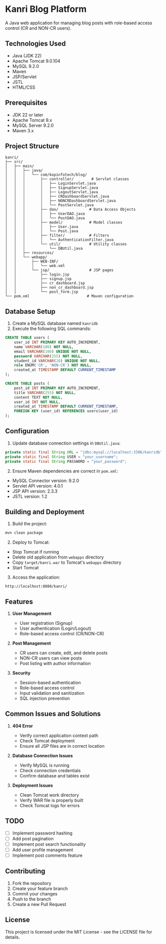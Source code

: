 # Kanri Blog Platform

A Java web application for managing blog posts with role-based access control (CR and NON-CR users).

## Technologies Used

- Java (JDK 22)
- Apache Tomcat 9.0.104
- MySQL 9.2.0
- Maven
- JSP/Servlet
- JSTL
- HTML/CSS

## Prerequisites

- JDK 22 or later
- Apache Tomcat 9.x
- MySQL Server 9.2.0
- Maven 3.x

## Project Structure

```
kanri/
├── src/
│   ├── main/
│   │   ├── java/
│   │   │   └── com/kopinfotech/blog/
│   │   │       ├── controller/        # Servlet classes
│   │   │       │   ├── LoginServlet.java
│   │   │       │   ├── SignupServlet.java
│   │   │       │   ├── LogoutServlet.java
│   │   │       │   ├── CRDashboardServlet.java
│   │   │       │   ├── NONCRDashboardServlet.java
│   │   │       │   └── PostServlet.java
│   │   │       ├── dao/              # Data Access Objects
│   │   │       │   ├── UserDAO.java
│   │   │       │   └── PostDAO.java
│   │   │       ├── model/            # Model classes
│   │   │       │   ├── User.java
│   │   │       │   └── Post.java
│   │   │       ├── filter/           # Filters
│   │   │       │   └── AuthenticationFilter.java
│   │   │       └── util/             # Utility classes
│   │   │           └── DBUtil.java
│   │   ├── resources/
│   │   └── webapp/
│   │       ├── WEB-INF/
│   │       │   └── web.xml
│   │       └── jsp/                  # JSP pages
│   │           ├── login.jsp
│   │           ├── signup.jsp
│   │           ├── cr_dashboard.jsp
│   │           ├── non_cr_dashboard.jsp
│   │           └── post_form.jsp
└── pom.xml                          # Maven configuration
```

## Database Setup

1. Create a MySQL database named `kanridb`
2. Execute the following SQL commands:

```sql
CREATE TABLE users (
    user_id INT PRIMARY KEY AUTO_INCREMENT,
    name VARCHAR(100) NOT NULL,
    email VARCHAR(100) UNIQUE NOT NULL,
    password VARCHAR(255) NOT NULL,
    student_id VARCHAR(20) UNIQUE NOT NULL,
    role ENUM('CR', 'NON-CR') NOT NULL,
    created_at TIMESTAMP DEFAULT CURRENT_TIMESTAMP
);

CREATE TABLE posts (
    post_id INT PRIMARY KEY AUTO_INCREMENT,
    title VARCHAR(255) NOT NULL,
    content TEXT NOT NULL,
    user_id INT NOT NULL,
    created_at TIMESTAMP DEFAULT CURRENT_TIMESTAMP,
    FOREIGN KEY (user_id) REFERENCES users(user_id)
);
```

## Configuration

1. Update database connection settings in `DBUtil.java`:
```java
private static final String URL = "jdbc:mysql://localhost:3306/kanridb";
private static final String USER = "your_username";
private static final String PASSWORD = "your_password";
```

2. Ensure Maven dependencies are correct in `pom.xml`:
- MySQL Connector version: 9.2.0
- Servlet API version: 4.0.1
- JSP API version: 2.3.3
- JSTL version: 1.2

## Building and Deployment

1. Build the project:
```bash
mvn clean package
```

2. Deploy to Tomcat:
- Stop Tomcat if running
- Delete old application from `webapps` directory
- Copy `target/kanri.war` to Tomcat's `webapps` directory
- Start Tomcat

3. Access the application:
```
http://localhost:8080/kanri/
```

## Features

1. **User Management**
   - User registration (Signup)
   - User authentication (Login/Logout)
   - Role-based access control (CR/NON-CR)

2. **Post Management**
   - CR users can create, edit, and delete posts
   - NON-CR users can view posts
   - Post listing with author information

3. **Security**
   - Session-based authentication
   - Role-based access control
   - Input validation and sanitization
   - SQL injection prevention

## Common Issues and Solutions

1. **404 Error**
   - Verify correct application context path
   - Check Tomcat deployment
   - Ensure all JSP files are in correct location

2. **Database Connection Issues**
   - Verify MySQL is running
   - Check connection credentials
   - Confirm database and tables exist

3. **Deployment Issues**
   - Clean Tomcat work directory
   - Verify WAR file is properly built
   - Check Tomcat logs for errors

## TODO

- [ ] Implement password hashing
- [ ] Add post pagination
- [ ] Implement post search functionality
- [ ] Add user profile management
- [ ] Implement post comments feature

## Contributing

1. Fork the repository
2. Create your feature branch
3. Commit your changes
4. Push to the branch
5. Create a new Pull Request

## License

This project is licensed under the MIT License - see the LICENSE file for details. 
